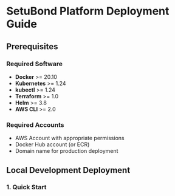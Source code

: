 # SetuBond Platform Deployment Guide

## Prerequisites

### Required Software
- **Docker** >= 20.10
- **Kubernetes** >= 1.24
- **kubectl** >= 1.24
- **Terraform** >= 1.0
- **Helm** >= 3.8
- **AWS CLI** >= 2.0

### Required Accounts
- AWS Account with appropriate permissions
- Docker Hub account (or ECR)
- Domain name for production deployment

## Local Development Deployment

### 1. Quick Start
